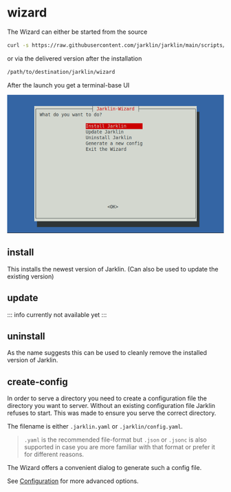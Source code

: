 # wizard

The Wizard can either be started from the source

```bash
curl -s https://raw.githubusercontent.com/jarklin/jarklin/main/scripts/wizard.sh | bash
```

or via the delivered version after the installation

```bash
/path/to/destination/jarklin/wizard
```

After the launch you get a terminal-base UI

![wizard-home](assets/initial-menu.png)

## install

This installs the newest version of Jarklin.
(Can also be used to update the existing version)

## update

::: info
currently not available yet
:::

## uninstall

As the name suggests this can be used to cleanly remove the installed version of Jarklin. 

## create-config

In order to serve a directory you need to create a configuration file the directory you want to server.
Without an existing configuration file Jarklin refuses to start.
This was made to ensure you serve the correct directory.

The filename is either `.jarklin.yaml` or `.jarklin/config.yaml`.

> `.yaml` is the recommended file-format but `.json` or `.jsonc`
> is also supported in case you are more familiar with that format or prefer it for different reasons.

The Wizard offers a convenient dialog to generate such a config file.

See [Configuration](../../config) for more advanced options.
